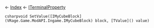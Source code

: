 ← [Index](Api-Index) ← [ITerminalProperty<TValue>](Sandbox.ModAPI.Interfaces.ITerminalProperty`1)

```csharpvoid SetValue([IMyCubeBlock](VRage.Game.ModAPI.Ingame.IMyCubeBlock) block, [TValue]() value)```